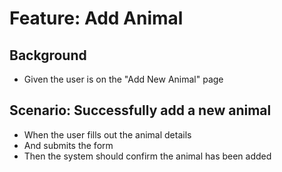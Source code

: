 # Feature: Add Animal

## Background

* Given the user is on the "Add New Animal" page

## Scenario: Successfully add a new animal

* When the user fills out the animal details
* And submits the form
* Then the system should confirm the animal has been added
